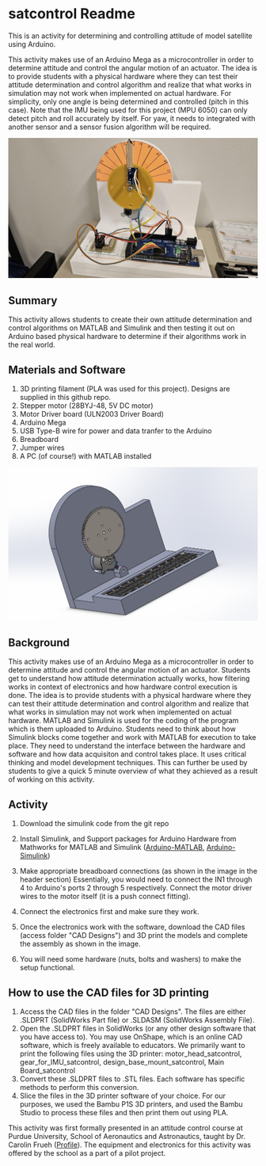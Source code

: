 # satcontrol Readme
This is an activity for determining and controlling attitude of model satellite using Arduino. 

This activity makes use of an Arduino Mega as a microcontroller in order to determine attitude and control the angular motion of an actuator. The idea is to provide students with a physical hardware where they can test their attitude determination and control algorithm and realize that what works in simulation may not work when implemented on actual hardware. For simplicity, only one angle is being determined and controlled (pitch in this case). Note that the IMU being used for this project (MPU 6050) can only detect pitch and roll accurately by itself. For yaw, it needs to integrated with another sensor and a sensor fusion algorithm will be required. 

![Hardware printed and installed](sat_control_rig.jpg "Satcontrol rig with 3D printed hardware and electronics")

## Summary

This activity allows students to create their own attitude determination and control algorithms on MATLAB and Simulink and then testing it out on Arduino based physical hardware to determine if their algorithms work in the real world. 

## Materials and Software

1. 3D printing filament (PLA was used for this project). Designs are supplied in this github repo. 
2. Stepper motor (28BYJ-48, 5V DC motor)
3. Motor Driver board (ULN2003 Driver Board)
4. Arduino Mega
5. USB Type-B wire for power and data tranfer to the Arduino
6. Breadboard
7. Jumper wires
8. A PC (of course!) with MATLAB installed


![CAD rendition of the assembly of components (without RPi)](cad_rendition.png "CAD rendition of the assembly of components (without RPi)")

## Background
This activity makes use of an Arduino Mega as a microcontroller in order to determine attitude and control the angular motion of an actuator. Students get to understand how attitude determination actually works, how filtering works in context of electronics and how hardware control execution is done. The idea is to provide students with a physical hardware where they can test their attitude determination and control algorithm and realize that what works in simulation may not work when implemented on actual hardware. MATLAB and Simulink is used for the coding of the program which is them uploaded to Arduino. Students need to think about how Simulink blocks come together and work with MATLAB for execution to take place. They need to understand the interface between the hardware and software and how data acquisiton and control takes place. It uses critical thinking and model development techniques.  This can further be used by students to give a quick 5 minute overview of what they achieved as a result of working on this activity. 

## Activity

1. Download the simulink code from the git repo
2. Install Simulink, and Support packages for Arduino Hardware from Mathworks for MATLAB and Simulink ([Arduino-MATLAB](https://www.mathworks.com/hardware-support/arduino.html), [Arduino-Simulink](https://www.mathworks.com/matlabcentral/fileexchange/40312-simulink-support-package-for-arduino-hardware))
3. Make appropriate breadboard connections (as shown in the image in the header section)
    Essentially, you would need to connect the IN1 through 4 to Arduino's ports 2 through 5 respectively. Connect the motor driver wires to the motor itself (it is a push connect fitting). 

4. Connect the electronics first and make sure they work. 
5. Once the electronics work with the software, download the CAD files (access folder "CAD Designs") and 3D print the models and complete the assembly as shown in the image. 
6. You will need some hardware (nuts, bolts and washers) to make the setup functional.


## How to use the CAD files for 3D printing

1. Access the CAD files in the folder "CAD Designs". The files are either .SLDPRT (SolidWorks Part file) or .SLDASM (SolidWorks Assembly File).
2. Open the .SLDPRT files in SolidWorks (or any other design software that you have access to). You may use OnShape, which is an online CAD software, which is freely available to educators. We primarily want to print the following files using the 3D printer: motor_head_satcontrol, gear_for_IMU_satcontrol, design_base_mount_satcontrol, Main Board_satcontrol
3. Convert these .SLDPRT files to .STL files. Each software has specific methods to perform this conversion.
4. Slice the files in the 3D printer software of your choice. For our purposes, we used the Bambu P1S 3D printers, and used the Bambu Studio to process these files and then print them out using PLA. 

This activity was first formally presented in an attitude control course at Purdue University, School of Aeronautics and Astronautics, taught by Dr. Carolin Frueh ([Profile](https://engineering.purdue.edu/AAE/people/ptProfile?resource_id=111420)). The equipment and electronics for this activity was offered by the school as a part of a pilot project. 

